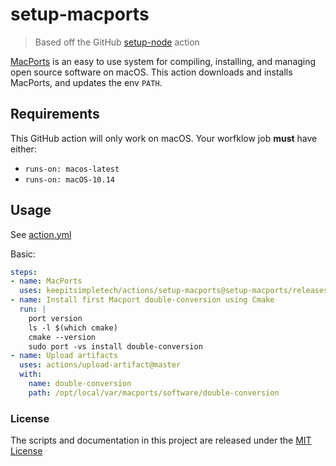 # setup-macports

> Based off the GitHub [setup-node](https://github.com/actions/setup-node) action

[MacPorts](https://www.macports.org) is an easy to use system for compiling, installing, and managing open source software on macOS. This action downloads and installs MacPorts, and updates the env `PATH`.

## Requirements

This GitHub action will only work on macOS. Your worfklow job **must** have either:

- `runs-on: macos-latest`
- `runs-on: macOS-10.14`

## Usage

See [action.yml](action.yml)

Basic:
```yaml
steps:
- name: MacPorts
  uses: keepitsimpletech/actions/setup-macports@setup-macports/releases/v1
- name: Install first Macport double-conversion using Cmake
  run: |
    port version
    ls -l $(which cmake)
    cmake --version
    sudo port -vs install double-conversion
- name: Upload artifacts
  uses: actions/upload-artifact@master
  with: 
    name: double-conversion
    path: /opt/local/var/macports/software/double-conversion
```

### License

The scripts and documentation in this project are released under the [MIT License](LICENSE)